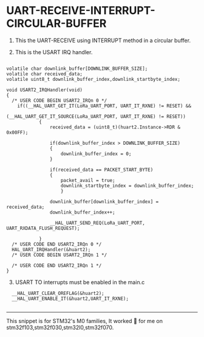 # UART-RECEIVE-INTERRUPT-CIRCULAR-BUFFER

1. This the UART-RECEIVE using INTERRUPT method in a circular buffer.

2. This is the USART IRQ handler.


```

volatile char downlink_buffer[DOWNLINK_BUFFER_SIZE];
volatile char received_data;
volatile uint8_t downlink_buffer_index,downlink_startbyte_index;

void USART2_IRQHandler(void)
{
  /* USER CODE BEGIN USART2_IRQn 0 */
	if((__HAL_UART_GET_IT(LoRa_UART_PORT, UART_IT_RXNE) != RESET) &&
										       (__HAL_UART_GET_IT_SOURCE(LoRa_UART_PORT, UART_IT_RXNE) != RESET))
			{
				received_data = (uint8_t)(huart2.Instance->RDR & 0x00FF);

				if(downlink_buffer_index > DOWNLINK_BUFFER_SIZE)
				{
					downlink_buffer_index = 0;
				}

				if(received_data == PACKET_START_BYTE)
				{
					packet_avail = true;
					downlink_startbyte_index = downlink_buffer_index;
					}

				downlink_buffer[downlink_buffer_index] = received_data;
				downlink_buffer_index++;

				__HAL_UART_SEND_REQ(LoRa_UART_PORT, UART_RXDATA_FLUSH_REQUEST);

			}
  /* USER CODE END USART2_IRQn 0 */
  HAL_UART_IRQHandler(&huart2);
  /* USER CODE BEGIN USART2_IRQn 1 */

  /* USER CODE END USART2_IRQn 1 */
}

```

3. USART TO interrupts must be enabled in the main.c


```
  __HAL_UART_CLEAR_OREFLAG(&huart2);
  __HAL_UART_ENABLE_IT(&huart2,UART_IT_RXNE);
  
``` 

***
 This snippet is for STM32's M0 families, It worked :tada: for me on stm32f103,stm32f030,stm32l0,stm32f070.
